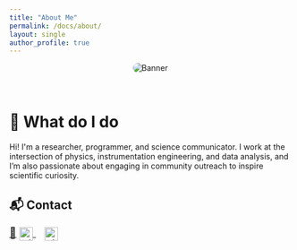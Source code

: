 ```yaml
---
title: "About Me"
permalink: /docs/about/
layout: single
author_profile: true
---
```


<!-- Banner image (not cropped) -->
<p style="text-align: center;">
  <img src="/assets/images/banner_pole.JPG" alt="Banner" style="max-width: 100%; height: auto; border-radius: 12px; margin-bottom: 2rem;">
</p>


# 👋 What do I do

Hi! I'm a researcher, programmer, and science communicator. I work at the intersection of physics, instrumentation engineering, and data analysis, and I’m also passionate about engaging in community outreach to inspire scientific curiosity.



## 📬 <span id="contact">Contact</span>
<div style="font-size: 1.2rem;">
  <a href="mailto:vbasu@icecube.wisc.edu">📧</a>
  <a href="https://github.com/vedant8" style="margin-right: 1rem;" target="_blank">
    <img src="https://cdn.jsdelivr.net/npm/simple-icons@v9/icons/github.svg" alt="GitHub" width="24" style="vertical-align: middle;">
  </a>
  <a href="https://www.linkedin.com/in/vedant-basu-12b87611a/" target="_blank">
    <img src="https://cdn.jsdelivr.net/npm/simple-icons@v9/icons/linkedin.svg" alt="LinkedIn" width="24" style="vertical-align: middle;"> 
  </a>
</div>

